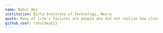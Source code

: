 ```yaml
---
name: Rahul Dey
institution: Birla Institute of Technology, Mesra
quote: Many of life’s failures are people who did not realize how close they were to success when they gave up.
github_user: rahuldey613
---
```

